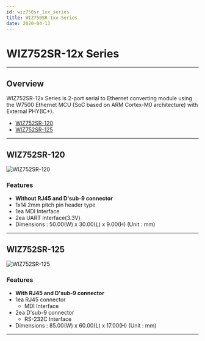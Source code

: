 ```yaml
---
id: wiz750sr_1xx_series
title: WIZ750SR-1xx Series
date: 2020-04-13
---
```




# WIZ752SR-12x Series

-----

## Overview

WIZ752SR-12x Series is 2-port serial to Ethernet converting module using
the W7500 Ethernet MCU (SoC based on ARM Cortex-M0 architecture) with
External PHY(IC+).

  - [WIZ752SR-120](/products/s2e_module/wiz752sr-120/start)
  - [WIZ752SR-125](/products/s2e_module/wiz752sr-125/start)

-----

## WIZ752SR-120

![WIZ752SR-120](/products/s2e_module/wiz752sr-120/1.png)  

### Features

  - **Without RJ45 and D'sub-9 connector**
  - 1x14 2mm pitch pin header type
  - 1ea MDI Interface
  - 2ea UART Interface(3.3V)
  - Dimensions : 50.00(W) x 30.00(L) x 9.00(H) (Unit : mm)

-----

## WIZ752SR-125

![WIZ752SR-125](/products/s2e_module/wiz752sr-125/1.png)

### Features

  - **With RJ45 and D'sub-9 connector**
  - 1ea RJ45 connector
      - MDI Interface
  - 2ea D'sub-9 connector
      - RS-232C Interface
  - Dimensions : 85.00(W) x 60.00(L) x 17.00(H) (Unit : mm)

-----
